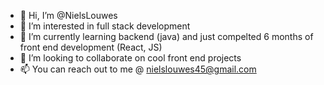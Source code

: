- 👋 Hi, I’m @NielsLouwes
- 👀 I’m interested in full stack development
- 🌱 I’m currently learning backend (java) and just compelted 6 months of front end development (React, JS)
- 💞️ I’m looking to collaborate on cool front end projects
- 📫 You can reach out to me @ nielslouwes45@gmail.com

<!---
NielsLouwes/NielsLouwes is a ✨ special ✨ repository because its `README.md` (this file) appears on your GitHub profile.
You can click the Preview link to take a look at your changes.
--->
